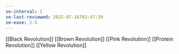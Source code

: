```yaml
---
se-interval: 1
se-last-reviewed: 2025-07-16T02:47:30
se-ease: 2.5
---
```

[[Black Revolution]]
[[Brown Revolution]]
[[Pink Revolution]]
[[Protein Revolution]]
[[Yellow Revolution]]

